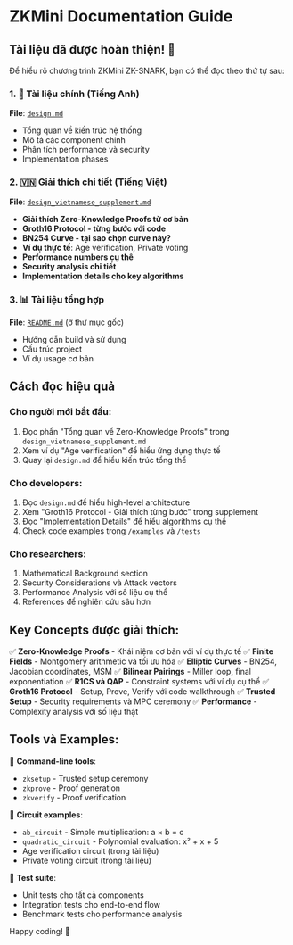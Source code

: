 # ZKMini Documentation Guide

## Tài liệu đã được hoàn thiện! 🎉

Để hiểu rõ chương trình ZKMini ZK-SNARK, bạn có thể đọc theo thứ tự sau:

### 1. 📖 Tài liệu chính (Tiếng Anh)
**File**: [`design.md`](./design.md)
- Tổng quan về kiến trúc hệ thống
- Mô tả các component chính
- Phân tích performance và security
- Implementation phases

### 2. 🇻🇳 Giải thích chi tiết (Tiếng Việt)
**File**: [`design_vietnamese_supplement.md`](./design_vietnamese_supplement.md)
- **Giải thích Zero-Knowledge Proofs từ cơ bản**
- **Groth16 Protocol - từng bước với code**
- **BN254 Curve - tại sao chọn curve này?**
- **Ví dụ thực tế**: Age verification, Private voting
- **Performance numbers cụ thể**
- **Security analysis chi tiết**
- **Implementation details cho key algorithms**

### 3. 📊 Tài liệu tổng hợp
**File**: [`README.md`](./README.md) (ở thư mục gốc)
- Hướng dẫn build và sử dụng
- Cấu trúc project
- Ví dụ usage cơ bản

## Cách đọc hiệu quả

### Cho người mới bắt đầu:
1. Đọc phần "Tổng quan về Zero-Knowledge Proofs" trong `design_vietnamese_supplement.md`
2. Xem ví dụ "Age verification" để hiểu ứng dụng thực tế
3. Quay lại `design.md` để hiểu kiến trúc tổng thể

### Cho developers:
1. Đọc `design.md` để hiểu high-level architecture
2. Xem "Groth16 Protocol - Giải thích từng bước" trong supplement
3. Đọc "Implementation Details" để hiểu algorithms cụ thể
4. Check code examples trong `/examples` và `/tests`

### Cho researchers:
1. Mathematical Background section
2. Security Considerations và Attack vectors
3. Performance Analysis với số liệu cụ thể
4. References để nghiên cứu sâu hơn

## Key Concepts được giải thích:

✅ **Zero-Knowledge Proofs** - Khái niệm cơ bản với ví dụ thực tế
✅ **Finite Fields** - Montgomery arithmetic và tối ưu hóa
✅ **Elliptic Curves** - BN254, Jacobian coordinates, MSM
✅ **Bilinear Pairings** - Miller loop, final exponentiation
✅ **R1CS và QAP** - Constraint systems với ví dụ cụ thể
✅ **Groth16 Protocol** - Setup, Prove, Verify với code walkthrough
✅ **Trusted Setup** - Security requirements và MPC ceremony
✅ **Performance** - Complexity analysis với số liệu thật

## Tools và Examples:

🔧 **Command-line tools**:
- `zksetup` - Trusted setup ceremony
- `zkprove` - Proof generation  
- `zkverify` - Proof verification

📝 **Circuit examples**:
- `ab_circuit` - Simple multiplication: a × b = c
- `quadratic_circuit` - Polynomial evaluation: x² + x + 5
- Age verification circuit (trong tài liệu)
- Private voting circuit (trong tài liệu)

🧪 **Test suite**:
- Unit tests cho tất cả components
- Integration tests cho end-to-end flow
- Benchmark tests cho performance analysis

Happy coding! 🚀